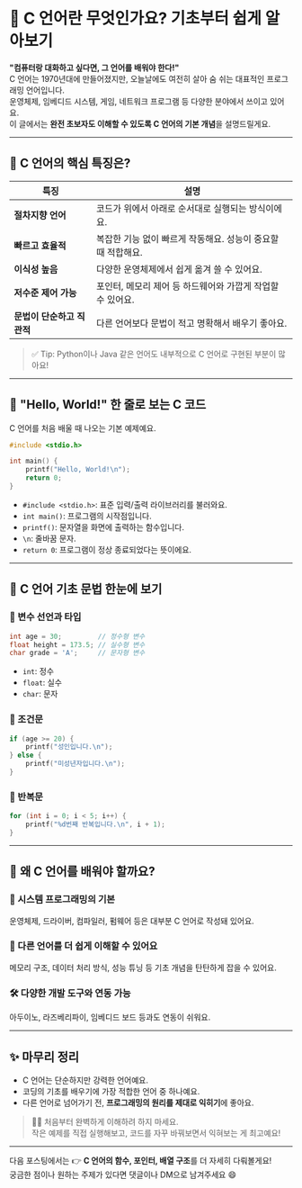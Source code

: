 # 🧠 C 언어란 무엇인가요? 기초부터 쉽게 알아보기

**"컴퓨터랑 대화하고 싶다면, 그 언어를 배워야 한다!"**  
C 언어는 1970년대에 만들어졌지만, 오늘날에도 여전히 살아 숨 쉬는 대표적인 프로그래밍 언어입니다.  
운영체제, 임베디드 시스템, 게임, 네트워크 프로그램 등 다양한 분야에서 쓰이고 있어요.  
이 글에서는 **완전 초보자도 이해할 수 있도록 C 언어의 기본 개념**을 설명드릴게요.

---

## 🧩 C 언어의 핵심 특징은?

| 특징            | 설명 |
|-----------------|------|
| **절차지향 언어**  | 코드가 위에서 아래로 순서대로 실행되는 방식이에요. |
| **빠르고 효율적** | 복잡한 기능 없이 빠르게 작동해요. 성능이 중요할 때 적합해요. |
| **이식성 높음**    | 다양한 운영체제에서 쉽게 옮겨 쓸 수 있어요. |
| **저수준 제어 가능** | 포인터, 메모리 제어 등 하드웨어와 가깝게 작업할 수 있어요. |
| **문법이 단순하고 직관적** | 다른 언어보다 문법이 적고 명확해서 배우기 좋아요. |

> ✅ Tip: Python이나 Java 같은 언어도 내부적으로 C 언어로 구현된 부분이 많아요!

---

## 💬 "Hello, World!" 한 줄로 보는 C 코드

C 언어를 처음 배울 때 나오는 기본 예제예요.

```c
#include <stdio.h>

int main() {
    printf("Hello, World!\n");
    return 0;
}
```

- `#include <stdio.h>`: 표준 입력/출력 라이브러리를 불러와요.
- `int main()`: 프로그램의 시작점입니다.
- `printf()`: 문자열을 화면에 출력하는 함수입니다.
- `\n`: 줄바꿈 문자.
- `return 0`: 프로그램이 정상 종료되었다는 뜻이에요.

---

## 🧪 C 언어 기초 문법 한눈에 보기

### 🔸 변수 선언과 타입

```c
int age = 30;         // 정수형 변수
float height = 173.5; // 실수형 변수
char grade = 'A';     // 문자형 변수
```

- `int`: 정수
- `float`: 실수
- `char`: 문자

### 🔸 조건문

```c
if (age >= 20) {
    printf("성인입니다.\n");
} else {
    printf("미성년자입니다.\n");
}
```

### 🔸 반복문

```c
for (int i = 0; i < 5; i++) {
    printf("%d번째 반복입니다.\n", i + 1);
}
```

---

## 🔗 왜 C 언어를 배워야 할까요?

### 🎯 시스템 프로그래밍의 기본
운영체제, 드라이버, 컴파일러, 펌웨어 등은 대부분 C 언어로 작성돼 있어요.

### 🚀 다른 언어를 더 쉽게 이해할 수 있어요
메모리 구조, 데이터 처리 방식, 성능 튜닝 등 기초 개념을 탄탄하게 잡을 수 있어요.

### 🛠️ 다양한 개발 도구와 연동 가능
아두이노, 라즈베리파이, 임베디드 보드 등과도 연동이 쉬워요.

---

## ✨ 마무리 정리

- C 언어는 단순하지만 강력한 언어예요.
- 코딩의 기초를 배우기에 가장 적합한 언어 중 하나예요.
- 다른 언어로 넘어가기 전, **프로그래밍의 원리를 제대로 익히기**에 좋아요.

> 🧑‍💻 처음부터 완벽하게 이해하려 하지 마세요.  
> 작은 예제를 직접 실행해보고, 코드를 자꾸 바꿔보면서 익혀보는 게 최고예요!

---

다음 포스팅에서는 👉 **C 언어의 함수, 포인터, 배열 구조**를 더 자세히 다뤄볼게요!  
궁금한 점이나 원하는 주제가 있다면 댓글이나 DM으로 남겨주세요 😄
